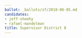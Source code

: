 ```yaml
---
ballot: _ballots/sf/2018-06-05.md
candidates:
- jeff-sheehy
- rafael-mandelman
title: Supervisor District 8
---
```

